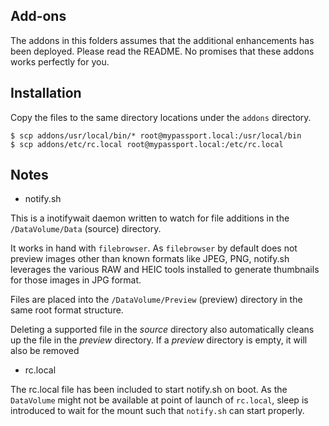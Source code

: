 ## Add-ons

The addons in this folders assumes that the additional enhancements has been deployed. Please read the README.
No promises that these addons works perfectly for you.

## Installation

Copy the files to the same directory locations under the `addons` directory.
```
$ scp addons/usr/local/bin/* root@mypassport.local:/usr/local/bin
$ scp addons/etc/rc.local root@mypassport.local:/etc/rc.local
```

## Notes

- notify.sh

This is a inotifywait daemon written to watch for file additions in the `/DataVolume/Data` (source) directory.

It works in hand with `filebrowser`. As `filebrowser` by default does not preview images other than known formats like JPEG, PNG, notify.sh leverages the various RAW and HEIC tools installed to generate thumbnails for those images in JPG format.

Files are placed into the `/DataVolume/Preview` (preview) directory in the same root format structure.

Deleting a supported file in the *source* directory also automatically cleans up the file in the *preview* directory.
If a *preview* directory is empty, it will also be removed

- rc.local

The rc.local file has been included to start notify.sh on boot. As the `DataVolume` might not be available at point of launch of `rc.local`, sleep is introduced to wait for the mount such that `notify.sh` can start properly.

